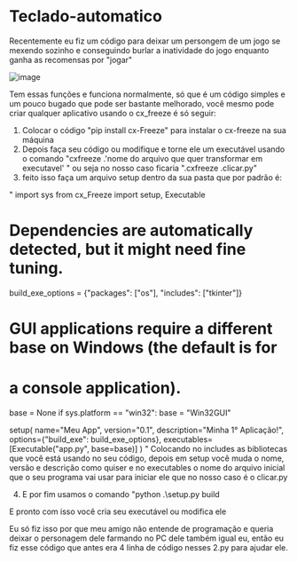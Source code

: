 # Teclado-automatico
Recentemente eu fiz um código para deixar um persongem de um jogo se mexendo sozinho e conseguindo burlar a inatividade do jogo enquanto ganha as recomensas por "jogar"

![image](https://github.com/Guihermee/Teclado-automatico/assets/125518739/df6514cd-0af7-479e-8bbe-5e2283065de2)

Tem essas funções e funciona normalmente, só que é um código simples e um pouco bugado que pode ser bastante melhorado, você mesmo pode criar qualquer aplicativo usando o cx_freeze é só seguir:

1. Colocar o código "pip install cx-Freeze" para instalar o cx-freeze na sua máquina
2. Depois faça seu código ou modifique e torne ele um executável usando o comando "cxfreeze .'nome do arquivo que quer transformar em executavel' " ou seja no nosso caso ficaria ".cxfreeze .clicar.py"
3. feito isso faça um arquivo setup dentro da sua pasta que por padrão é:

"
import sys
from cx_Freeze import setup, Executable

# Dependencies are automatically detected, but it might need fine tuning.
build_exe_options = {"packages": ["os"], "includes": ["tkinter"]}

# GUI applications require a different base on Windows (the default is for
# a console application).
base = None
if sys.platform == "win32":
    base = "Win32GUI"

setup(
    name="Meu App",
    version="0.1",
    description="Minha 1° Aplicação!",
    options={"build_exe": build_exe_options},
    executables=[Executable("app.py", base=base)]
)
"
Colocando no includes as bibliotecas que você está usando no seu código, depois em setup você muda o nome, versão e descrição como quiser e no executables o nome do arquivo inicial que o seu programa vai usar para iniciar ele que no nosso caso é o clicar.py

4. E por fim usamos o comando "python .\setup.py build 

E pronto com isso você cria seu executável ou modifica ele


Eu só fiz isso por que meu amigo não entende de programação e queria deixar o personagem dele farmando no PC dele também igual eu, então eu fiz esse código que antes era 4 linha de código nesses 2.py para ajudar ele.

